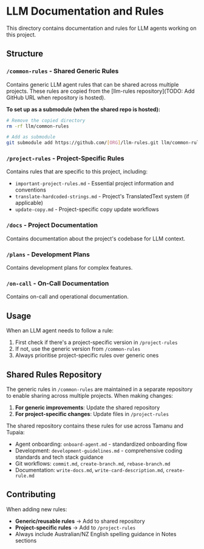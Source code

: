 # LLM Documentation and Rules

This directory contains documentation and rules for LLM agents working on this project.

## Structure

### `/common-rules` - Shared Generic Rules

Contains generic LLM agent rules that can be shared across multiple projects. These rules are copied from the [llm-rules repository](TODO: Add GitHub URL when repository is hosted).

**To set up as a submodule (when the shared repo is hosted):**

```bash
# Remove the copied directory
rm -rf llm/common-rules

# Add as submodule
git submodule add https://github.com/[ORG]/llm-rules.git llm/common-rules
```

### `/project-rules` - Project-Specific Rules

Contains rules that are specific to this project, including:

- `important-project-rules.md` - Essential project information and conventions
- `translate-hardcoded-strings.md` - Project's TranslatedText system (if applicable)
- `update-copy.md` - Project-specific copy update workflows

### `/docs` - Project Documentation

Contains documentation about the project's codebase for LLM context.

### `/plans` - Development Plans

Contains development plans for complex features.

### `/on-call` - On-Call Documentation

Contains on-call and operational documentation.

## Usage

When an LLM agent needs to follow a rule:

1. First check if there's a project-specific version in `/project-rules`
2. If not, use the generic version from `/common-rules`
3. Always prioritise project-specific rules over generic ones

## Shared Rules Repository

The generic rules in `/common-rules` are maintained in a separate repository to enable sharing across multiple projects. When making changes:

1. **For generic improvements**: Update the shared repository
2. **For project-specific changes**: Update files in `/project-rules`

The shared repository contains these rules for use across Tamanu and Tupaia:

- Agent onboarding: `onboard-agent.md` - standardized onboarding flow
- Development: `development-guidelines.md` - comprehensive coding standards and tech stack guidance
- Git workflows: `commit.md`, `create-branch.md`, `rebase-branch.md`
- Documentation: `write-docs.md`, `write-card-description.md`, `create-rule.md`

## Contributing

When adding new rules:

- **Generic/reusable rules** → Add to shared repository
- **Project-specific rules** → Add to `/project-rules`
- Always include Australian/NZ English spelling guidance in Notes sections
